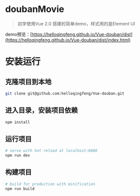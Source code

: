 # doubanMovie
> 初学使用Vue 2.0 搭建的简单demo，样式用的是Element UI

demo预览：[https://helloqingfeng.github.io/Vue-douban/dist](https://helloqingfeng.github.io/Vue-douban/dist/index.html)

# 安装运行

## 克隆项目到本地
``` bash
git clone git@github.com:helloqingfeng/Vue-douban.git
```
## 进入目录，安装项目依赖
``` bash
npm install
```

## 运行项目

``` bash
# serve with hot reload at localhost:8080
npm run dev
```

## 构建项目

``` bash
# build for production with minification
npm run build
```
